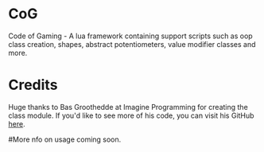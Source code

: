# CoG
 Code of Gaming - A lua framework containing support scripts such as oop class creation, shapes, abstract potentiometers, value modifier classes and more.

# Credits
Huge thanks to Bas Groothedde at Imagine Programming for creating the class module. If you'd like to see more of his code, you can visit his GitHub [here](https://github.com/imagine-programming).

#More nfo on usage coming soon.
